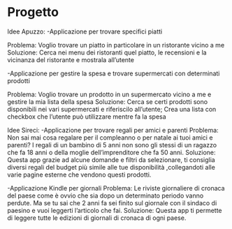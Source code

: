 # Progetto

Idee Apuzzo:
-Applicazione per trovare specifici piatti

Problema: Voglio trovare un piatto in particolare in un ristorante vicino a me
Soluzione: Cerca nei menu dei ristoranti quel piatto, le recensioni e la vicinanza del ristorante e mostrala all’utente

-Applicazione per gestire la spesa e trovare supermercati con determinati prodotti

Problema: Voglio trovare un prodotto in un supermercato vicino a me e gestire la mia lista della spesa
Soluzione: Cerca se certi prodotti sono disponibili nei vari supermercati e riferiscilo all’utente; Crea una lista con checkbox che l’utente può utilizzare mentre fa la spesa


Idee Sireci:
-Applicazione per trovare regali per amici e parenti
Problema: Non sai mai cosa regalare per il compleanno o per natale ai tuoi amici e parenti? I regali di un bambino di 5 anni non sono gli stessi di un ragazzo che fa 18 anni o della moglie dell’imprenditore che fa 50 anni. 
Soluzione: Questa app grazie ad alcune domande e filtri da selezionare, ti consiglia diversi regali del budget più simile alle tue disponibilità ,collegandoti alle varie pagine esterne che vendono questi prodotti.

-Applicazione Kindle per giornali
Problema: Le riviste giornaliere di cronaca del paese come è ovvio che sia dopo un determinato periodo vanno perdute. Ma se tu sai che 2 anni fa sei finito sul giornale con il sindaco di paesino e vuoi leggerti l’articolo che fai.
Soluzione: Questa app ti permette di leggere tutte le edizioni di giornali di cronaca di ogni paese.
